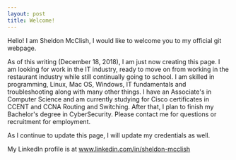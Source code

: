 ```yaml
---
layout: post
title: Welcome!
---
```

Hello! I am Sheldon McClish, I would like to welcome you to my official git webpage.

As of this writing (December 18, 2018), I am just now creating this page. I am looking for work in the IT industry, ready to move on from working in the restaurant industry while still continually going to school. I am skilled in programming, Linux, Mac OS, Windows, IT fundamentals and troubleshooting along with many other things. I have an Associate's in Computer Science and am currently studying for Cisco certificates in CCENT and CCNA Routing and Switching. After that, I plan to finish my Bachelor's degree in CyberSecurity. Please contact me for questions or recruitment for employment.

As I continue to update this page, I will update my credentials as well. 

My LinkedIn profile is at www.linkedin.com/in/sheldon-mcclish

<!-- #Next you can update your site name, avatar and other options using the _config.yml file in the root of your repository (shown #below).

<!--#![_config.yml]({{ site.baseurl }}/images/config.png)

<!--#The easiest way to make your first post is to edit this one. Go into /_posts/ and update the Hello World markdown file. For more #instructions head over to the [Jekyll Now repository](https://github.com/barryclark/jekyll-now) on GitHub.-->
